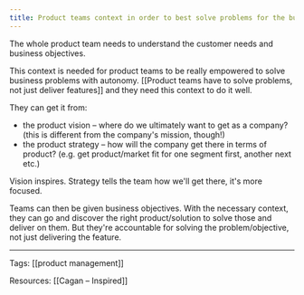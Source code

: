 ```yaml
---
title: Product teams context in order to best solve problems for the business autonomously
---
```



The whole product team needs to understand the customer needs and business objectives. 

This context is needed for product teams to be really empowered to solve business problems with autonomy. [[Product teams have to solve problems, not just deliver features]] and they need this context to do it well.

They can get it from:
- the product vision – where do we ultimately want to get as a company? (this is different from the company's mission, though!)
- the product strategy – how will the company get there in terms of product? (e.g. get product/market fit for one segment first, another next etc.)

Vision inspires. Strategy tells the team how we'll get there, it's more focused.

Teams can then be given business objectives. With the necessary context, they can go and discover the right product/solution to solve those and deliver on them. But they're accountable for solving the problem/objective, not just delivering the feature.

---

Tags: [[product management]]

Resources: [[Cagan – Inspired]]